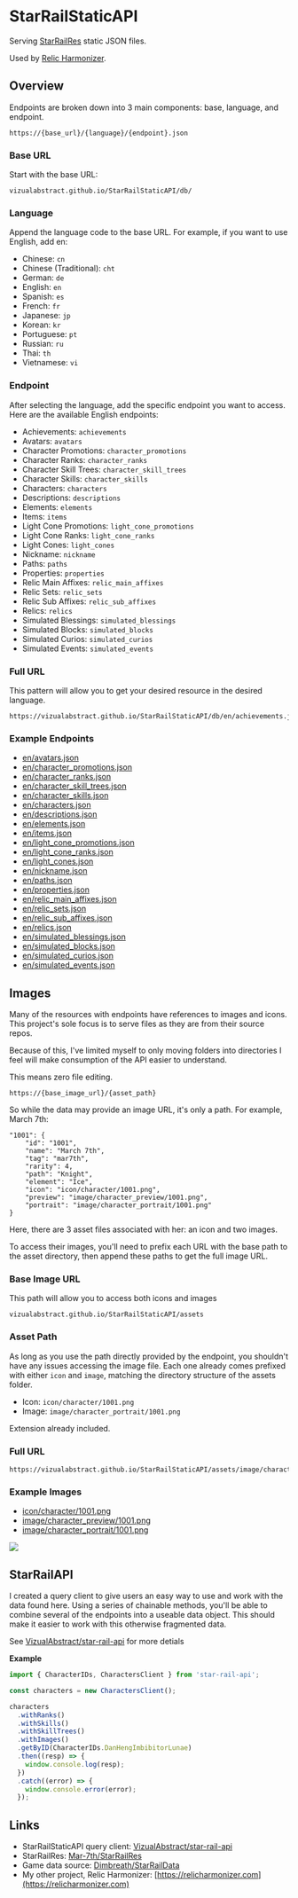 # StarRailStaticAPI

Serving [StarRailRes](https://github.com/Mar-7th/StarRailRes) static JSON files.

Used by [Relic Harmonizer](https://relicharmonizer.com).

## Overview

Endpoints are broken down into 3 main components: base, language, and endpoint.

```
https://{base_url}/{language}/{endpoint}.json
```

### Base URL

Start with the base URL:

```
vizualabstract.github.io/StarRailStaticAPI/db/
```

### Language

Append the language code to the base URL. For example, if you want to use English, add en:

- Chinese: `cn`
- Chinese (Traditional): `cht`
- German: `de`
- English: `en`
- Spanish: `es`
- French: `fr`
- Japanese: `jp`
- Korean: `kr`
- Portuguese: `pt`
- Russian: `ru`
- Thai: `th`
- Vietnamese: `vi`

### Endpoint

After selecting the language, add the specific endpoint you want to access. Here are the available English endpoints:

- Achievements: `achievements`
- Avatars: `avatars`
- Character Promotions: `character_promotions`
- Character Ranks: `character_ranks`
- Character Skill Trees: `character_skill_trees`
- Character Skills: `character_skills`
- Characters: `characters`
- Descriptions: `descriptions`
- Elements: `elements`
- Items: `items`
- Light Cone Promotions: `light_cone_promotions`
- Light Cone Ranks: `light_cone_ranks`
- Light Cones: `light_cones`
- Nickname: `nickname`
- Paths: `paths`
- Properties: `properties`
- Relic Main Affixes: `relic_main_affixes`
- Relic Sets: `relic_sets`
- Relic Sub Affixes: `relic_sub_affixes`
- Relics: `relics`
- Simulated Blessings: `simulated_blessings`
- Simulated Blocks: `simulated_blocks`
- Simulated Curios: `simulated_curios`
- Simulated Events: `simulated_events`

### Full URL

This pattern will allow you to get your desired resource in the desired language.

```
https://vizualabstract.github.io/StarRailStaticAPI/db/en/achievements.json
```

### Example Endpoints

- [en/avatars.json](https://vizualabstract.github.io/StarRailStaticAPI/db/en/avatars.json)
- [en/character_promotions.json](https://vizualabstract.github.io/StarRailStaticAPI/db/en/character_promotions.json)
- [en/character_ranks.json](https://vizualabstract.github.io/StarRailStaticAPI/db/en/character_ranks.json)
- [en/character_skill_trees.json](https://vizualabstract.github.io/StarRailStaticAPI/db/en/character_skill_trees.json)
- [en/character_skills.json](https://vizualabstract.github.io/StarRailStaticAPI/db/en/character_skills.json) 
- [en/characters.json](https://vizualabstract.github.io/StarRailStaticAPI/db/en/characters.json) 
- [en/descriptions.json](https://vizualabstract.github.io/StarRailStaticAPI/db/en/descriptions.json) 
- [en/elements.json](https://vizualabstract.github.io/StarRailStaticAPI/db/en/elements.json) 
- [en/items.json](https://vizualabstract.github.io/StarRailStaticAPI/db/en/items.json) 
- [en/light_cone_promotions.json](https://vizualabstract.github.io/StarRailStaticAPI/db/en/light_cone_promotions.json) 
- [en/light_cone_ranks.json](https://vizualabstract.github.io/StarRailStaticAPI/db/en/light_cone_ranks.json) 
- [en/light_cones.json](https://vizualabstract.github.io/StarRailStaticAPI/db/en/light_cones.json) 
- [en/nickname.json](https://vizualabstract.github.io/StarRailStaticAPI/db/en/nickname.json) 
- [en/paths.json](https://vizualabstract.github.io/StarRailStaticAPI/db/en/paths.json) 
- [en/properties.json](https://vizualabstract.github.io/StarRailStaticAPI/db/en/properties.json) 
- [en/relic_main_affixes.json](https://vizualabstract.github.io/StarRailStaticAPI/db/en/relic_main_affixes.json) 
- [en/relic_sets.json](https://vizualabstract.github.io/StarRailStaticAPI/db/en/relic_sets.json) 
- [en/relic_sub_affixes.json](https://vizualabstract.github.io/StarRailStaticAPI/db/en/relic_sub_affixes.json) 
- [en/relics.json](https://vizualabstract.github.io/StarRailStaticAPI/db/en/relics.json) 
- [en/simulated_blessings.json](https://vizualabstract.github.io/StarRailStaticAPI/db/en/simulated_blessings.json) 
- [en/simulated_blocks.json](https://vizualabstract.github.io/StarRailStaticAPI/db/en/simulated_blocks.json) 
- [en/simulated_curios.json](https://vizualabstract.github.io/StarRailStaticAPI/db/en/simulated_curios.json) 
- [en/simulated_events.json](https://vizualabstract.github.io/StarRailStaticAPI/db/en/simulated_events.json)

## Images

Many of the resources with endpoints have references to images and icons. This project's sole focus is to serve files as they are from their source repos.

Because of this, I've limited myself to only moving folders into directories I feel will make consumption of the API easier to understand.

This means zero file editing.

```
https://{base_image_url}/{asset_path}
```


So while the data may provide an image URL, it's only a path. For example, March 7th:

```
"1001": {
    "id": "1001",
    "name": "March 7th",
    "tag": "mar7th",
    "rarity": 4,
    "path": "Knight",
    "element": "Ice",
    "icon": "icon/character/1001.png",
    "preview": "image/character_preview/1001.png",
    "portrait": "image/character_portrait/1001.png"
}
```

Here, there are 3 asset files associated with her: an icon and two images.

To access their images, you'll need to prefix each URL with the base path to the asset directory, then append these paths to get the full image URL.

### Base Image URL

This path will allow you to access both icons and images

```
vizualabstract.github.io/StarRailStaticAPI/assets
```

### Asset Path

As long as you use the path directly provided by the endpoint, you shouldn't have any issues accessing the image file. Each one already comes prefixed with either `icon` and `image`, matching the directory structure of the assets folder.

- Icon: `icon/character/1001.png`
- Image: `image/character_portrait/1001.png`

Extension already included.

### Full URL

```
https://vizualabstract.github.io/StarRailStaticAPI/assets/image/character_portrait/1001.png
```

### Example Images

- [icon/character/1001.png](https://vizualabstract.github.io/StarRailStaticAPI/assets/icon/character/1001.png)
- [image/character_preview/1001.png](https://vizualabstract.github.io/StarRailStaticAPI/assets/image/character_preview/1001.png)
- [image/character_portrait/1001.png](https://vizualabstract.github.io/StarRailStaticAPI/assets/image/character_portrait/1001.png)

![](https://vizualabstract.github.io/StarRailStaticAPI/assets/icon/character/1001.png)

## StarRailAPI

I created a query client to give users an easy way to use and work with the data found here. Using a series of chainable methods, you'll be able to combine several of the endpoints into a useable data object. This should make it easier to work with this otherwise fragmented data.

See [VizualAbstract/star-rail-api](https://github.com/VizualAbstract/star-rail-api) for more detials

**Example**

```javascript
import { CharacterIDs, CharactersClient } from 'star-rail-api';

const characters = new CharactersClient();

characters
  .withRanks()
  .withSkills()
  .withSkillTrees()
  .withImages()
  .getByID(CharacterIDs.DanHengImbibitorLunae)
  .then((resp) => {
    window.console.log(resp);
  })
  .catch((error) => {
    window.console.error(error);
  });
```

## Links

- StarRailStaticAPI query client: [VizualAbstract/star-rail-api](https://github.com/VizualAbstract/star-rail-api) 
- StarRailRes: [Mar-7th/StarRailRes](https://github.com/Mar-7th/StarRailRes)
- Game data source: [Dimbreath/StarRailData](https://github.com/Dimbreath/StarRailData)
- My other project, Relic Harmonizer: [https://relicharmonizer.com](https://relicharmonizer.com)

